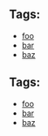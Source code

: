 <section>
  <h2 class="au-display-sm">Tags:</h2>
  <ul class="au-tags">
    <li><a href="#" class="js-focus-me">foo</a></li>
    <li><a href="#" class="js-focus-me">bar</a></li>
    <li><a href="#" class="js-focus-me">baz</a></li>
  </ul>
</section>

<div class="au-body au-body--dark">
  <h2 class="au-display-sm">Tags:</h2>
  <ul class="au-tags au-tags--dark">
    <li><a href="#" class="js-focus-me">foo</a></li>
    <li><a href="#" class="js-focus-me">bar</a></li>
    <li><a href="#" class="js-focus-me">baz</a></li>
  </ul>
</div>
